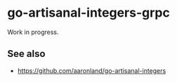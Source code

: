 # go-artisanal-integers-grpc

Work in progress.

## See also

* https://github.com/aaronland/go-artisanal-integers
